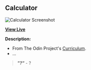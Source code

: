 ## Calculator

![Calculator Screenshot](#)

**[View Live](#)**

**Description:**
- From The Odin Project's [Curriculum](https://www.theodinproject.com/courses/web-development-101/lessons/calculator).
- ...

> **_"?"_** - ?